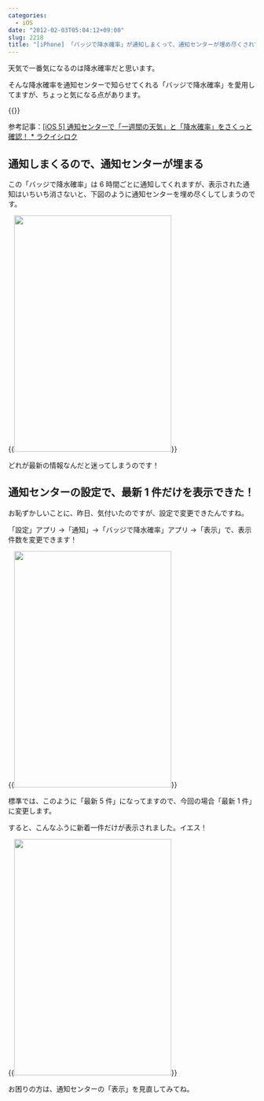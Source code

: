 ```yaml
---
categories:
  - iOS
date: "2012-02-03T05:04:12+09:00"
slug: 2218
title: "[iPhone] 「バッジで降水確率」が通知しまくって、通知センターが埋め尽くされてたけど、設定で「最新 1 件」にしたら快適になった"
---
```


天気で一番気になるのは降水確率だと思います。

そんな降水確率を通知センターで知らせてくれる「バッジで降水確率」を愛用してますが、ちょっと気になる点があります。

{{<app id="449430946" title="バッジで降水確率 1.0.6（￥170）" src="http://a4.mzstatic.com/us/r1000/099/Purple/df/17/a2/mzl.hlkfrjnz.100x100-75.png">}}

参考記事：[[iOS 5] 通知センターで「一週間の天気」と「降水確率」をさくっと確認！ \* ラクイシロク](http://rakuishi.com/archives/921/)

## 通知しまくるので、通知センターが埋まる

この「バッジで降水確率」は 6 時間ごとに通知してくれますが、表示された通知はいちいち消さないと、下図のように通知センターを埋め尽くしてしまうのです。

{{<img alt="" src="/images/2012/02/2218_1.png" width="320" height="480">}}

どれが最新の情報なんだと迷ってしまうのです！

## 通知センターの設定で、最新 1 件だけを表示できた！

お恥ずかしいことに、昨日、気付いたのですが、設定で変更できたんですね。

「設定」アプリ →「通知」→「バッジで降水確率」アプリ →「表示」で、表示件数を変更できます！

{{<img alt="" src="/images/2012/02/2218_2.png" width="320" height="480">}}

標準では、このように「最新 5 件」になってますので、今回の場合「最新 1 件」に変更します。

すると、こんなふうに新着一件だけが表示されました。イエス！

{{<img alt="" src="/images/2012/02/2218_3.png" width="320" height="480">}}

お困りの方は、通知センターの「表示」を見直してみてね。
